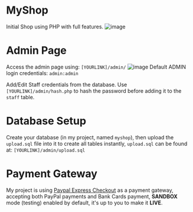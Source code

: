 # MyShop
Initial Shop using PHP with full features.
![image](https://user-images.githubusercontent.com/65598953/94992834-80d1ff00-0584-11eb-9591-8148f9cc8b48.png)

# Admin Page
Access the admin page using: 
```[YOURLINK]/admin/```
![image](https://user-images.githubusercontent.com/65598953/94992905-238a7d80-0585-11eb-9538-62e3445d2cf0.png)
Default ADMIN login credentials: 
```admin:admin```

Add/Edit Staff credentials from the database.
Use ```[YOURLINK]/admin/hash.php``` to hash the password before adding it to the ```staff``` table.

# Database Setup
Create your database (in my project, named ```myshop```), then upload the ```upload.sql``` file into it to create all tables instantly, ```upload.sql``` can be found at: 
```[YOURLINK]/admin/upload.sql```

# Payment Gateway
My project is using [Paypal Express Checkout][pec] as a payment gateway, accepting both PayPal payments and Bank Cards payment, **SANDBOX** mode (testing) enabled by default, it's up to you to make it **LIVE**.

[pec]: <https://www.paypal.com/re/webapps/mpp/express-checkout>
